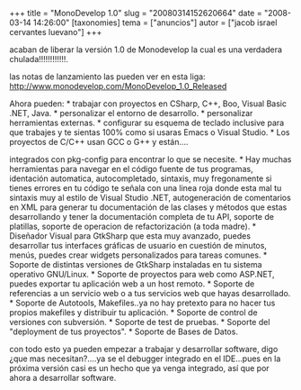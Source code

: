 +++
title = "MonoDevelop 1.0"
slug = "20080314152620664"
date = "2008-03-14 14:26:00"
[taxonomies]
tema = ["anuncios"]
autor = ["jacob israel cervantes luevano"]
+++

acaban de liberar la versión 1.0 de Monodevelop la cual es una verdadera
chulada!!!!!!!!!!!!.

las notas de lanzamiento las pueden ver en esta liga:
<a href="http://www.monodevelop.com/MonoDevelop_1.0_Released">http://www.monodevelop.com/MonoDevelop_1.0_Released</a>

Ahora pueden: \* trabajar con proyectos en CSharp, C++, Boo, Visual
Basic .NET, Java. \* personalizar el entorno de desarrollo. \*
personalizar herramientas externas. \* configurar su esquema de teclado
inclusive para que trabajes y te sientas 100% como si usaras Emacs o
Visual Studio. \* Los proyectos de C/C++ usan GCC o G++ y están….

<!-- more -->
integrados con pkg-config para encontrar lo que se necesite. \* Hay
muchas herramientas para navegar en el código fuente de tus programas,
identación automatica, autocompletado, sintaxis, muy fregonamente si
tienes errores en tu código te señala con una linea roja donde esta mal
tu sintaxis muy al estilo de Visual Studio .NET, autogeneración de
comentarios en XML para generar tu documentación de las clases y métodos
que estas desarrollando y tener la documentación completa de tu API,
soporte de platillas, soporte de operacion de refactorización (a toda
madre). \* Diseñador Visual para GtkSharp que esta muy avanzado, puedes
desarrollar tus interfaces gráficas de usuario en cuestión de minutos,
menús, puedes crear widgets personalizados para tareas comunes. \*
Soporte de distintas versiones de GtkSharp instaladas en tu sistema
operativo GNU/Linux. \* Soporte de proyectos para web como ASP.NET,
puedes exportar tu aplicación web a un host remoto. \* Soporte de
referencias a un servicio web o a tus servicios web que hayas
desarrollado. \* Soporte de Autotools, Makefiles..ya no hay pretexto
para no hacer tus propios makefiles y distribuir tu aplicación. \*
Soporte de control de versiones con subversión. \* Soporte de test de
pruebas. \* Soporte del "deployment de tus proyectos". \* Soporte de
Bases de Datos.

con todo esto ya pueden empezar a trabajar y desarrollar software, digo
¿que mas necesitan?….ya se el debugger integrado en el IDE…pues en la
próxima versión casi es un hecho que ya venga integrado, así que por
ahora a desarrollar software.


